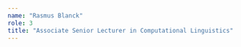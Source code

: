 ```yaml
---
name: "Rasmus Blanck"
role: 3 
title: "Associate Senior Lecturer in Computational Linguistics"
---
```

